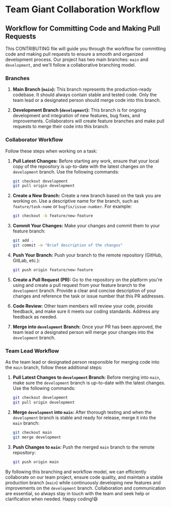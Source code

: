 # Team Giant Collaboration Workflow

## Workflow for Committing Code and Making Pull Requests

This CONTRIBUTING file will guide you through the workflow for committing code and making pull requests to ensure a smooth and organized development process. Our project has two main branches: `main` and `development`, and we'll follow a collaborative branching model.

### Branches

1. **Main Branch (`main`):** This branch represents the production-ready codebase. It should always contain stable and tested code. Only the team lead or a designated person should merge code into this branch.

2. **Development Branch (`development`):** This branch is for ongoing development and integration of new features, bug fixes, and improvements. Collaborators will create feature branches and make pull requests to merge their code into this branch.

### Collaborator Workflow

Follow these steps when working on a task:

1. **Pull Latest Changes:** Before starting any work, ensure that your local copy of the repository is up-to-date with the latest changes on the `development` branch. Use the following commands:

   ```bash
   git checkout development
   git pull origin development
   ```

2. **Create a New Branch:** Create a new branch based on the task you are working on. Use a descriptive name for the branch, such as `feature/task-name` or `bugfix/issue-number`. For example:

   ```bash
   git checkout -b feature/new-feature
   ```

3. **Commit Your Changes:** Make your changes and commit them to your feature branch:

   ```bash
   git add .
   git commit -m "Brief description of the changes"
   ```

4. **Push Your Branch:** Push your branch to the remote repository (GitHub, GitLab, etc.):

   ```bash
   git push origin feature/new-feature
   ```

5. **Create a Pull Request (PR):** Go to the repository on the platform you're using and create a pull request from your feature branch to the `development` branch. Provide a clear and concise description of your changes and reference the task or issue number that this PR addresses.

6. **Code Review:** Other team members will review your code, provide feedback, and make sure it meets our coding standards. Address any feedback as needed.

7. **Merge into `development` Branch:** Once your PR has been approved, the team lead or a designated person will merge your changes into the `development` branch.

### Team Lead Workflow

As the team lead or designated person responsible for merging code into the `main` branch, follow these additional steps:

1. **Pull Latest Changes to `development` Branch:** Before merging into `main`, make sure the `development` branch is up-to-date with the latest changes. Use the following commands:

   ```bash
   git checkout development
   git pull origin development
   ```

2. **Merge `development` into `main`:** After thorough testing and when the `development` branch is stable and ready for release, merge it into the `main` branch:

   ```bash
   git checkout main
   git merge development
   ```

3. **Push Changes to `main`:** Push the merged `main` branch to the remote repository:

    ```bash
    git push origin main
    ```

By following this branching and workflow model, we can efficiently collaborate on our team project, ensure code quality, and maintain a stable production branch (`main`) while continuously developing new features and improvements on the `development` branch. Collaboration and communication are essential, so always stay in touch with the team and seek help or clarification when needed. Happy coding!:smile:
